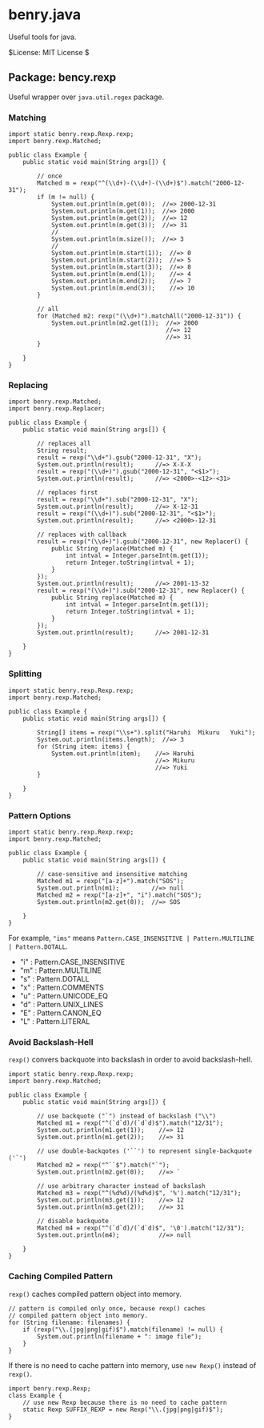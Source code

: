 benry.java
==========

Useful tools for java.

$License: MIT License $


## Package: bency.rexp

Useful wrapper over `java.util.regex` package.


### Matching

	import static benry.rexp.Rexp.rexp;
	import benry.rexp.Matched;
	
	public class Example {
	    public static void main(String args[]) {
	
	        // once
	        Matched m = rexp("^(\\d+)-(\\d+)-(\\d+)$").match("2000-12-31");
	        if (m != null) {
	            System.out.println(m.get(0));  //=> 2000-12-31
	            System.out.println(m.get(1));  //=> 2000
	            System.out.println(m.get(2));  //=> 12
	            System.out.println(m.get(3));  //=> 31
	            //
	            System.out.println(m.size());  //=> 3
	            //
	            System.out.println(m.start(1));  //=> 0
	            System.out.println(m.start(2));  //=> 5
	            System.out.println(m.start(3));  //=> 8
	            System.out.println(m.end(1));    //=> 4
	            System.out.println(m.end(2));    //=> 7
	            System.out.println(m.end(3));    //=> 10
	        }
	
	        // all
	        for (Matched m2: rexp("(\\d+)").matchAll("2000-12-31")) {
	            System.out.println(m2.get(1));  //=> 2000
	                                            //=> 12
	                                            //=> 31
	        }
	
	    }
	}


### Replacing

	import benry.rexp.Matched;
	import benry.rexp.Replacer;
	
	public class Example {
	    public static void main(String args[]) {
	
	        // replaces all
	        String result;
	        result = rexp("\\d+").gsub("2000-12-31", "X");
	        System.out.println(result);      //=> X-X-X
	        result = rexp("(\\d+)").gsub("2000-12-31", "<$1>");
	        System.out.println(result);      //=> <2000>-<12>-<31>
	
	        // replaces first
	        result = rexp("\\d+").sub("2000-12-31", "X");
	        System.out.println(result);      //=> X-12-31
	        result = rexp("(\\d+)").sub("2000-12-31", "<$1>");
	        System.out.println(result);      //=> <2000>-12-31
	
	        // replaces with callback
	        result = rexp("(\\d+)").gsub("2000-12-31", new Replacer() {
	            public String replace(Matched m) {
	                int intval = Integer.parseInt(m.get(1));
	                return Integer.toString(intval + 1);
	            }
	        });
	        System.out.println(result);      //=> 2001-13-32
	        result = rexp("(\\d+)").sub("2000-12-31", new Replacer() {
	            public String replace(Matched m) {
	                int intval = Integer.parseInt(m.get(1));
	                return Integer.toString(intval + 1);
	            }
	        });
	        System.out.println(result);      //=> 2001-12-31
	
	    }
	}


### Splitting

	import static benry.rexp.Rexp.rexp;
	import benry.rexp.Matched;
	
	public class Example {
	    public static void main(String args[]) {
	
	        String[] items = rexp("\\s+").split("Haruhi  Mikuru   Yuki");
	        System.out.println(items.length);  //=> 3
	        for (String item: items) {
	            System.out.println(item);    //=> Haruhi
	                                         //=> Mikuru
	                                         //=> Yuki
	        }
	
	    }
	}


### Pattern Options

	import static benry.rexp.Rexp.rexp;
	import benry.rexp.Matched;
	
	public class Example {
	    public static void main(String args[]) {
	
	        // case-sensitive and insensitive matching
	        Matched m1 = rexp("[a-z]+").match("SOS");
	        System.out.println(m1);         //=> null
	        Matched m2 = rexp("[a-z]+", "i").match("SOS");
	        System.out.println(m2.get(0));  //=> SOS
	
	    }
	}

For example, `"ims"` means `Pattern.CASE_INSENSITIVE | Pattern.MULTILINE | Pattern.DOTALL`.

* "i" : Pattern.CASE_INSENSITIVE
* "m" : Pattern.MULTILINE
* "s" : Pattern.DOTALL
* "x" : Pattern.COMMENTS
* "u" : Pattern.UNICODE_EQ
* "d" : Pattern.UNIX_LINES
* "E" : Pattern.CANON_EQ
* "L" : Pattern.LITERAL


### Avoid Backslash-Hell

`rexp()` convers backquote into backslash in order to avoid backslash-hell.

	import static benry.rexp.Rexp.rexp;
	import benry.rexp.Matched;
	
	public class Example {
	    public static void main(String args[]) {
	
	        // use backquote ("`") instead of backslash ("\\")
	        Matched m1 = rexp("^(`d`d)/(`d`d)$").match("12/31");
	        System.out.println(m1.get(1));    //=> 12
	        System.out.println(m1.get(2));    //=> 31
	
	        // use double-backqotes ('``') to represent single-backquote ('`')
	        Matched m2 = rexp("^``$").match("`");
	        System.out.println(m2.get(0));    //=> `
	
	        // use arbitrary character instead of backslash
	        Matched m3 = rexp("^(%d%d)/(%d%d)$", '%').match("12/31");
	        System.out.println(m3.get(1));    //=> 12
	        System.out.println(m3.get(2));    //=> 31
	
	        // disable backquote
	        Matched m4 = rexp("^(`d`d)/(`d`d)$", '\0').match("12/31");
	        System.out.println(m4);           //=> null
	
	    }
	}


### Caching Compiled Pattern

`rexp()` caches compiled pattern object into memory.

	// pattern is compiled only once, because rexp() caches
	// compiled pattern object into memory.
	for (String filename: filenames) {
	    if (rexp("\\.(jpg|png|gif)$").match(filename) != null) {
	        System.out.println(filename + ": image file");
	    }
	}

If there is no need to cache pattern into memory, use `new Rexp()` instead of `rexp()`.

	import benry.rexp.Rexp;
	class Example {
	    // use new Rexp because there is no need to cache pattern
	    static Rexp SUFFIX_REXP = new Rexp("\\.(jpg|png|gif)$");
	}
